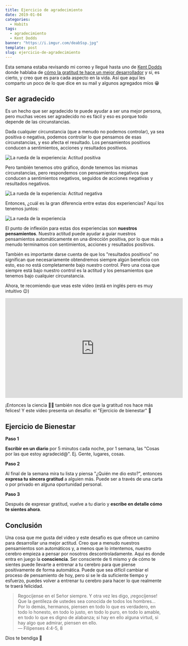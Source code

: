 ```yaml
---
title: Ejercicio de agradecimiento
date: 2019-01-04
categories:
  - Habits
tags:
  - agradecimiento
  - Kent Dodds
banner: "https://i.imgur.com/deabSsp.jpg"
template: post
slug: ejercicio-de-agradecimiento
---
```


Esta semana estaba revisando mi correo y llegué hasta uno de [Kent Dodds](https://twitter.com/kentcdodds) donde hablaba de [cómo la gratitud te hace un mejor desarrollador](https://buttondown.email/kentcdodds/archive/6a753575-44f0-484d-b2b3-9b8ef1c76dfa) y sí, es cierto, y creo que es para cada aspecto en la vida. Así que aquí les comparto un poco de lo que dice en su mail y algunos agregados míos 😁

## Ser agradecido

Es un hecho que ser agradecido te puede ayudar a ser una mejor persona, pero muchas veces ser agradecido no es fácil y eso es porque todo depende de las circunstancias.

Dada cualquier circunstancia (que a menudo no podemos controlar), ya sea positiva o negativa, podemos controlar lo que pensamos de esas circunstancias, y eso afecta el resultado. Los pensamientos positivos conducen a sentimientos, acciones y resultados positivos.

![La rueda de la experiencia: Actitud positiva](https://i.imgur.com/XshRMxA.png)

Pero también tenemos otro gráfico, donde tenemos las mismas circunstancias, pero respondemos con pensamientos negativos que conducen a sentimientos negativos, seguidos de acciones negativas y resultados negativos.

![La rueda de la experiencia: Actitud negativa](https://i.imgur.com/XGPVXG2.png)

Entonces, ¿cuál es la gran diferencia entre estas dos experiencias? Aquí los tenemos juntos:

![La rueda de la experiencia](https://i.imgur.com/JH7FYRN.png)

El punto de inflexión para estas dos experiencias son **nuestros pensamientos**. Nuestra actitud puede ayudar a guiar nuestros pensamientos automáticamente en una dirección positiva, por lo que más a menudo terminamos con sentimientos, acciones y resultados positivos.

También es importante darse cuenta de que los "resultados positivos" no significan que necesariamente obtendremos siempre algún beneficio con esto, eso no está completamente bajo nuestro control. Pero una cosa que siempre está bajo nuestro control es la actitud y los pensamientos que tenemos bajo cualquier circunstancia.

Ahora, te recomiendo que veas este video (está en inglés pero es muy intuitivo 😉)

<div style="text-align: center;">
<iframe width="560" height="315" src="https://www.youtube.com/embed/U5lZBjWDR_c" frameborder="0" allow="accelerometer; autoplay; encrypted-media; gyroscope; picture-in-picture" allowfullscreen></iframe>
</div>

¡Entonces la ciencia 👨‍🔬️ también nos dice que la gratitud nos hace más felices! Y este video presenta un desafío: el "Ejercicio de bienestar" 💪

## Ejercicio de Bienestar

**Paso 1**

**Escribir en un diario** por 5 minutos cada noche, por 1 semana, las "Cosas por las que estoy agradecid@". Ej. Gente, lugares, cosas.

**Paso 2**

Al final de la semana mira tu lista y piensa "¿Quién me dio esto?", entonces **expresa tu sincera gratitud** a alguien más. Puede ser a través de una carta o por privado en alguna oportunidad personal.

**Paso 3**

Después de expresar gratitud, vuelve a tu diario y **escribe en detalle cómo te sientes ahora**.

## Conclusión

Una cosa que me gusta del video y este desafío es que ofrece un camino para desarrollar una mejor actitud. Creo que a menudo nuestros pensamientos son automáticos y, a menos que lo intentemos, nuestro cerebro empieza a pensar por nosotros descontroladamente. Aquí es donde entra en juego la **consciencia**. Ser consciente de ti mismo y de cómo te sientes puede llevarte a entrenar a tu cerebro para que piense positivamente de forma automática. Puede que sea difícil cambiar el proceso de pensamiento de hoy, pero si se le da suficiente tiempo y esfuerzo, puedes volver a entrenar tu cerebro para hacer lo que realmente te traerá felicidad.

> Regocíjense en el Señor siempre. Y otra vez les digo, ¡regocíjense! Que la gentileza de ustedes sea conocida de todos los hombres...<br>
> Por lo demás, hermanos, piensen en todo lo que es verdadero, en todo lo honesto, en todo lo justo, en todo lo puro, en todo lo amable, en todo lo que es digno de alabanza; si hay en ello alguna virtud, si hay algo que admirar, piensen en ello. <br>
> — Filipenses 4:4-5, 8

Dios te bendiga 🤗